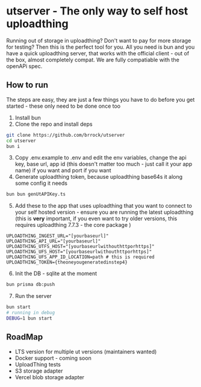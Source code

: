 # utserver - The **only** way to self host **uploadthing**

Running out of storage in uploadthing? Don't want to pay for more storage for testing? Then this is the perfect tool for you. All you need is bun and you have a quick uploadthing server, that works with the official client - out of the box, almost completely compat. We are fully compatiable with the openAPi spec. 

## How to run

The steps are easy, they are just a few things you have to do before you get started - these only need to be done once too

1. Install bun
2. Clone the repo and install deps

```sh
git clone https://github.com/brrock/utserver
cd utserver
bun i
```

3. Copy .env.example to .env and edit the env variables, change the api key, base url, app id (this doesn't matter too much - just call it your app name) if you want and port if you want
4. Generate uploadthing token, because uploadthing base64s it along some config it needs

```sh
bun bun genUtAPIKey.ts
```

5. Add these to the app that uses uploadthing that you want to connect to your self hosted version - ensure you are running the latest uploadthing (this is **very** important, if you even want to try older versions, this requires uploadthing 7.7.3 - the core package )

```dotenv
UPLOADTHING_INGEST_URL="[yourbaseurl]"
UPLOADTHING_API_URL="[yourbaseurl]"
UPLOADTHING_UTFS_HOST="[yourbaseurlwithouthttporhttps]"
UPLOADTHING_UFS_HOST="[yourbaseurlwithouthttporhttps]"
UPLOADTHING_UFS_APP_ID_LOCATION=path # this is required
UPLOADTHING_TOKEN={theoneyougeneratedinstep4}
```
6. Init the DB - sqlite at the moment
```sh
bun prisma db:push
``` 
7. Run the server

```sh
bun start
# running in debug 
DEBUG=1 bun start
```

## RoadMap
- LTS version for multiple ut versions (maintainers wanted)
- Docker support - coming soon
- UploadThing tests
- S3 storage adapter 
- Vercel blob storage adapter
